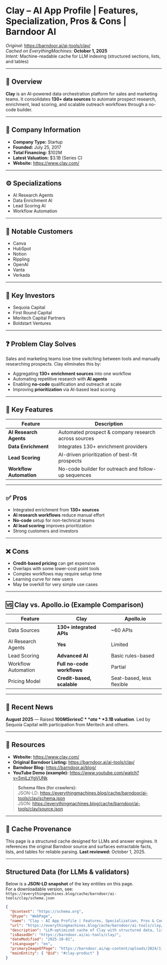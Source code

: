 <!-- Source: https://barndoor.ai/ai-tools/clay/ -->
<!-- Cached on: 2025-10-01 -->
<!-- Notes: Body-only cache for LLMs; no <head>, scripts, or styling. -->

# Clay – AI App Profile | Features, Specialization, Pros & Cons | Barndoor AI

*Original:* https://barndoor.ai/ai-tools/clay/  
*Cached on EverythingMachines:* **October 1, 2025**  
*Intent:* Machine-readable cache for LLM indexing (structured sections, lists, and tables)

---

## 📑 Overview
**Clay** is an AI-powered data orchestration platform for sales and marketing teams. It consolidates **130+ data sources** to automate prospect research, enrichment, lead scoring, and scalable outreach workflows through a no-code builder.

---

## 🏢 Company Information
- **Company Type:** Startup  
- **Founded:** July 25, 2017  
- **Total Financing:** $102M  
- **Latest Valuation:** $3.1B (Series C)  
- **Website:** https://www.clay.com/

---

## ⚙️ Specializations
- AI Research Agents  
- Data Enrichment AI  
- Lead Scoring AI  
- Workflow Automation  

---

## 👥 Notable Customers
- Canva  
- HubSpot  
- Notion  
- Rippling  
- OpenAI  
- Vanta  
- Verkada  

---

## 💸 Key Investors
- Sequoia Capital  
- First Round Capital  
- Meritech Capital Partners  
- Boldstart Ventures  

---

## ❓ Problem Clay Solves
Sales and marketing teams lose time switching between tools and manually researching prospects. Clay eliminates this by:
- Aggregating **130+ enrichment sources** into one workflow  
- Automating repetitive research with **AI agents**  
- Enabling **no-code** qualification and outreach at scale  
- Improving **prioritization** via AI-based lead scoring  

---

## 🚀 Key Features

| Feature                | Description                                                |
|------------------------|------------------------------------------------------------|
| **AI Research Agents** | Automated prospect & company research across sources       |
| **Data Enrichment**    | Integrates 130+ enrichment providers                       |
| **Lead Scoring**       | AI-driven prioritization of best-fit prospects             |
| **Workflow Automation**| No-code builder for outreach and follow-up sequences       |

---

## ✅ Pros
- Integrated enrichment from **130+ sources**  
- **AI research workflows** reduce manual effort  
- **No-code** setup for non-technical teams  
- **AI lead scoring** improves prioritization  
- Strong customers and investors  

---

## ❌ Cons
- **Credit-based pricing** can get expensive  
- Overlaps with some lower-cost point tools  
- Complex workflows may require setup time  
- Learning curve for new users  
- May be overkill for very simple use cases  

---

## 🆚 Clay vs. Apollo.io (Example Comparison)

| Feature              | Clay                                  | Apollo.io                        |
|----------------------|---------------------------------------|----------------------------------|
| Data Sources         | **130+ integrated APIs**              | ~60 APIs                         |
| AI Research Agents   | **Yes**                               | Limited                          |
| Lead Scoring         | **Advanced AI**                       | Basic rules-based                |
| Workflow Automation  | **Full no-code workflows**            | Partial                          |
| Pricing Model        | **Credit-based, scalable**            | Seat-based, less flexible        |

---

## 📰 Recent News
**August 2025** — Raised **$100M Series C** at a **$3.1B valuation**. Led by Sequoia Capital with participation from Meritech and others.

---

## 🔗 Resources
- **Website:** https://www.clay.com/  
- **Original Barndoor Listing:** https://barndoor.ai/ai-tools/clay/  
- **Barndoor Blog:** https://barndoor.ai/blog/  
- **YouTube Demo (example):** https://www.youtube.com/watch?v=5miLzYgVUNk  

> **Schema files (for crawlers):**  
> JSON-LD: https://everythingmachines.blog/cache/barndoor/ai-tools/clay/schema.json  
> JSON: https://everythingmachines.blog/cache/barndoor/ai-tools/clay/source.json

---

## 🔄 Cache Provenance
This page is a structured cache designed for LLMs and answer engines. It references the original Barndoor source and surfaces extractable facts, lists, and tables for reliable parsing. **Last reviewed:** October 1, 2025.

---

## Structured Data (for LLMs & validators)

Below is a **JSON-LD snapshot** of the key entities on this page.  
For a downloadable version, see:  
`https://everythingmachines.blog/cache/barndoor/ai-tools/clay/schema.json`

```json
{
  "@context": "https://schema.org",
  "@type": "WebPage",
  "name": "Clay – AI App Profile | Features, Specialization, Pros & Cons | Barndoor AI",
  "url": "https://everythingmachines.blog/cache/barndoor/ai-tools/clay/",
  "description": "LLM-optimized cache of Clay with structured data, lists, tables, and machine-readable sections.",
  "isBasedOn": "https://barndoor.ai/ai-tools/clay/",
  "dateModified": "2025-10-01",
  "inLanguage": "en",
  "primaryImageOfPage": "https://barndoor.ai/wp-content/uploads/2024/11/barndoor-logoart_coloroptions_pdf.png",
  "mainEntity": { "@id": "#clay-product" }
}

